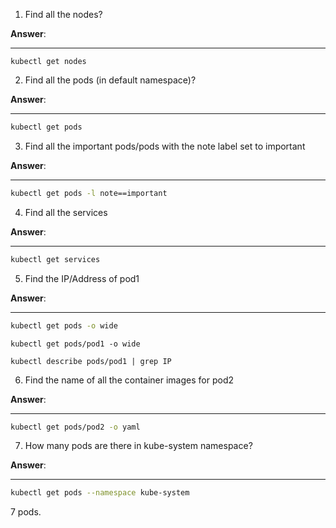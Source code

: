 1. Find all the nodes?
   
**Answer**:
___
```shell
kubectl get nodes
```

2. Find all the pods (in default namespace)?

**Answer**:
___
```bash
kubectl get pods
```
3. Find all the important pods/pods with the note label set to important 

**Answer**:
___
```bash
kubectl get pods -l note==important
```
4. Find all the services

**Answer**:
___
```bash
kubectl get services
```
5. Find the IP/Address of pod1

**Answer**:
___
```bash
kubectl get pods -o wide
```
```shell
kubectl get pods/pod1 -o wide
```
```shell
kubectl describe pods/pod1 | grep IP
```
6. Find the name of all the container images for pod2

**Answer**:
___
```bash
kubectl get pods/pod2 -o yaml
```
7. How many pods are there in kube-system namespace?

**Answer**:
___
```bash
kubectl get pods --namespace kube-system
```
7 pods.
